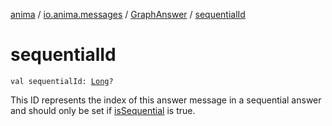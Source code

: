 [anima](../../index.md) / [io.anima.messages](../index.md) / [GraphAnswer](index.md) / [sequentialId](./sequential-id.md)

# sequentialId

`val sequentialId: `[`Long`](https://kotlinlang.org/api/latest/jvm/stdlib/kotlin/-long/index.html)`?`

This ID represents the index of this answer message in a sequential answer and should only be set
if [isSequential](../-answer-message/is-sequential.md) is true.


